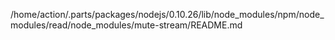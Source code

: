 /home/action/.parts/packages/nodejs/0.10.26/lib/node_modules/npm/node_modules/read/node_modules/mute-stream/README.md